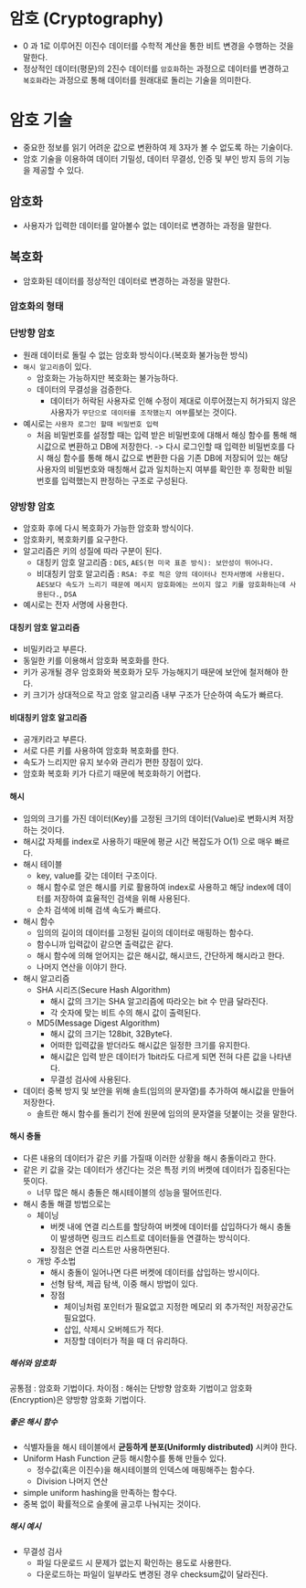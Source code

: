 # 암호 (Cryptography)

- 0 과 1로 이루어진 이진수 데이터를 수학적 계산을 통한 비트 변경을 수행하는 것을 말한다.
- 정상적인 데이터(평문)의 2진수 데이터를 `암호화`하는 과정으로 데이터를 변경하고 `복호화`라는 과정으로 통해 데이터를 원래대로 돌리는 기술을 의미한다.

# 암호 기술

- 중요한 정보를 읽기 어려운 값으로 변환하여 제 3자가 볼 수 없도록 하는 기술이다.
- 암호 기술을 이용하여 데이터 기밀성, 데이터 무결성, 인증 및 부인 방지 등의 기능을 제공할 수 있다.

## 암호화

- 사용자가 입력한 데이터를 알아볼수 없는 데이터로 변경하는 과정을 말한다.

## 복호화

- 암호화된 데이터를 정상적인 데이터로 변경하는 과정을 말한다.

### 암호화의 형태

### 단방향 암호

- 원래 데이터로 돌릴 수 없는 암호화 방식이다.(복호화 불가능한 방식)
- `해시 알고리즘`이 있다.
  - 암호화는 가능하지만 복호화는 불가능하다.
  - 데이터의 무결성을 검증한다.
    - 데이터가 허락된 사용자로 인해 수정이 제대로 이루어졌는지 허가되지 않은 사용자가 `무단으로 데이터를 조작했는지 여부`를보는 것이다.
- 예시로는 `사용자 로그인 할때 비밀번호 입력`
  - 처음 비밀번호를 설정할 때는 입력 받은 비밀번호에 대해서 해싱 함수를 통해 해시값으로 변환하고 DB에 저장한다. -> 다시 로그인할 때 입력한 비밀번호를 다시 해싱 함수를 통해 해시 값으로 변환한 다음 기존 DB에 저장되어 있는 해당 사용자의 비밀번호와 매칭해서 값과 일치하는지 여부를 확인한 후 정확한 비밀번호를 입력했는지 판정하는 구조로 구성된다.

### 양방향 암호

- 암호화 후에 다시 복호화가 가능한 암호화 방식이다.
- 암호화키, 복호화키를 요구한다.
- 알고리즘은 키의 성질에 따라 구분이 된다.
  - 대칭키 암호 알고리즘 : `DES`, `AES(현 미국 표준 방식): 보안성이 뛰어나다.`
  - 비대칭키 암호 알고리즘 : `RSA: 주로 적은 양의 데이터나 전자서명에 사용된다. AES보다 속도가 느리기 때문에 메시지 암호화에는 쓰이지 않고 키를 암호화하는데 사용된다.`, `DSA`
- 예시로는 전자 서명에 사용한다.

#### 대칭키 암호 알고리즘

- 비밀키라고 부른다.
- 동일한 키를 이용해서 암호화 복호화를 한다.
- 키가 공개될 경우 암호화와 복호화가 모두 가능해지기 때문에 보안에 철저해야 한다.
- 키 크기가 상대적으로 작고 암호 알고리즘 내부 구조가 단순하여 속도가 빠르다.

#### 비대칭키 암호 알고리즘

- 공개키라고 부른다.
- 서로 다른 키를 사용하여 암호화 복호화를 한다.
- 속도가 느리지만 유지 보수와 관리가 편한 장점이 있다.
- 암호화 복호화 키가 다르기 때문에 복호화하기 어렵다.

#### 해시

- 임의의 크기를 가진 데이터(Key)를 고정된 크기의 데이터(Value)로 변화시켜 저장하는 것이다.
- 해시값 자체를 index로 사용하기 때문에 평균 시간 복잡도가 O(1) 으로 매우 빠르다.
- 해시 테이블
  - key, value를 갖는 데이터 구조이다.
  - 해시 함수로 얻은 해시를 키로 활용하여 index로 사용하고 해당 index에 데이터를 저장하여 효율적인 검색을 위해 사용된다.
  - 순차 검색에 비해 검색 속도가 빠르다.
- 해시 함수
  - 임의의 길이의 데이터를 고정된 길이의 데이터로 매핑하는 함수다.
  - 함수니까 입력값이 같으면 출력값은 같다.
  - 해시 함수에 의해 얻어지는 값은 해시값, 해시코드, 간단하게 해시라고 한다.
  - 나머지 연산을 이야기 한다.
- 해시 알고리즘
  - SHA 시리즈(Secure Hash Algorithm)
    - 해시 값의 크기는 SHA 알고리즘에 따라오는 bit 수 만큼 달라진다.
    - 각 숫자에 맞는 비트 수의 해시 값이 출력된다.
  - MD5(Message Digest Algorithm)
    - 해시 값의 크기는 128bit, 32Byte다.
    - 어떠한 입력값을 받더라도 해시값은 일정한 크기를 유지한다.
    - 해시값은 입력 받은 데이터가 1bit라도 다르게 되면 전혀 다른 값을 나타낸다.
    - 무결성 검사에 사용된다.
- 데이터 중복 방지 및 보안을 위해 솔트(임의의 문자열)를 추가하여 해시값을 만들어 저장한다.
  - 솔트란 해시 함수를 돌리기 전에 원문에 임의의 문자열을 덧붙이는 것을 말한다.

#### 해시 충돌

- 다른 내용의 데이터가 같은 키를 가질때 이러한 상황을 해시 충돌이라고 한다.
- 같은 키 값을 갖는 데이터가 생긴다는 것은 특정 키의 버켓에 데이터가 집중된다는 뜻이다.
  - 너무 많은 해시 충돌은 해시테이블의 성능을 떨어뜨린다.
- 해시 충돌 해결 방법으로는
  - 체이닝
    - 버켓 내에 연결 리스트를 할당하여 버켓에 데이터를 삽입하다가 해시 충돌이 발생하면 링크드 리스트로 데이터들을 연결하는 방식이다.
    - 장점은 연결 리스트만 사용하면된다.
  - 개방 주소법
    - 해시 충돌이 일어나면 다른 버켓에 데이터를 삽입하는 방시이다.
    - 선형 탐색, 제곱 탐색, 이중 해시 방법이 있다.
    - 장점
      - 체이닝처럼 포인터가 필요없고 지정한 메모리 외 추가적인 저장공간도 필요없다.
      - 삽입, 삭제시 오버헤드가 적다.
      - 저장할 데이터가 적을 때 더 유리하다.

##### 해쉬와 암호화

공통점 : 암호화 기법이다.
차이점 : 해쉬는 단방향 암호화 기법이고 암호화(Encryption)은 양방향 암호화 기법이다.

##### 좋은 해시 함수

- 식별자들을 해시 테이블에서 **균등하게 분포(Uniformly distributed)** 시켜야 한다.
- Uniform Hash Function 균등 해시함수를 통해 만들수 있다.
  - 정수값(혹은 이진수)을 해시테이블의 인덱스에 매핑해주는 함수다.
  - Division 나머지 연산
- simple uniform hashing을 만족하는 함수다.
- 중복 없이 확률적으로 슬롯에 골고루 나눠지는 것이다.

##### 해시 예시

- 무결성 검사
  - 파일 다운로드 시 문제가 없는지 확인하는 용도로 사용한다.
  - 다운로드하는 파일이 일부라도 변경된 경우 checksum값이 달라진다.
